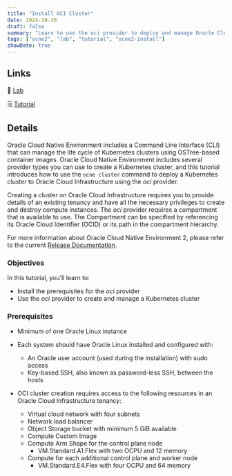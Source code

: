 ```yaml
---
title: "Install OCI Cluster"
date: 2024-10-30
draft: false
summary: "Learn to use the oci provider to deploy and manage Oracle Cloud Native Environment on Oracle Cloud Infrastructure."
tags: ["ocne2", "lab", "tutorial", "ocne2-install"]
showDate: true
---
```


## Links

:crescent_moon: [Lab](https://luna.oracle.com/lab/e233c434-9d07-44f5-bf6a-6bf1314f8a00)

:spiral_notepad: [Tutorial](https://docs.oracle.com/en/learn/ocne2-install-oci)

## Details

Oracle Cloud Native Environment includes a Command Line Interface (CLI) that can manage the life cycle of Kubernetes clusters using OSTree-based container images. Oracle Cloud Native Environment includes several provider types you can use to create a Kubernetes cluster, and this tutorial introduces how to use the `ocne cluster` command to deploy a Kubernetes cluster to Oracle Cloud Infrastructure using the *oci* provider.

Creating a cluster on Oracle Cloud Infrastructure requires you to provide details of an existing tenancy and have all the necessary privileges to create and destroy compute instances. The *oci* provider requires a compartment that is available to use. The Compartment can be specified by referencing its Oracle Cloud Identifier (OCID) or its path in the compartment hierarchy.

For more information about Oracle Cloud Native Environment 2, please refer to the current [Release Documentation](https://docs.oracle.com/en/operating-systems/olcne/).

### Objectives

In this tutorial, you'll learn to:

- Install the prerequisites for the *oci* provider
- Use the *oci* provider to create and manage a Kubernetes cluster

### Prerequisites

- Minimum of one Oracle Linux instance

- Each system should have Oracle Linux installed and configured with:

  - An Oracle user account (used during the installation) with sudo access
  - Key-based SSH, also known as password-less SSH, between the hosts

- OCI cluster creation requires access to the following resources in an Oracle Cloud Infrastructure tenancy:

  - Virtual cloud network with four subnets
  - Network load balancer
  - Object Storage bucket with minimum 5 GiB available
  - Compute Custom Image
  - Compute Arm Shape for the control plane node
    - VM.Standard.A1.Flex with two OCPU and 12 memory
  - Compute for each additional control plane and worker node
    - VM.Standard.E4.Flex with four OCPU and 64 memory